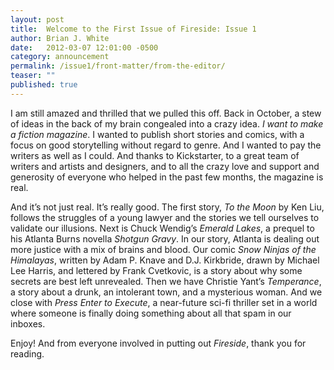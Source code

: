 ```yaml
---
layout: post
title:  Welcome to the First Issue of Fireside: Issue 1
author: Brian J. White
date:   2012-03-07 12:01:00 -0500
category: announcement
permalink: /issue1/front-matter/from-the-editor/
teaser: ""
published: true
---
```

I am still amazed and thrilled that we pulled this off. Back in October, a stew of ideas in the back of my brain congealed into a crazy idea. _I want to make a fiction magazine_. I wanted to publish short stories and comics, with a focus on good storytelling without regard to genre. And I wanted to pay the writers as well as I could. And thanks to Kickstarter, to a great team of writers and artists and designers, and to all the crazy love and support and generosity of everyone who helped in the past few months, the magazine is real.

And it’s not just real. It’s really good. The first story, _To the Moon_ by Ken Liu, follows the struggles of a young lawyer and the stories we tell ourselves to validate our illusions. Next is Chuck Wendig’s _Emerald Lakes_, a prequel to his Atlanta Burns novella _Shotgun Gravy_. In our story, Atlanta is dealing out more justice with a mix of brains and blood. Our comic _Snow Ninjas of the Himalayas_, written by Adam P. Knave and D.J. Kirkbride, drawn by Michael Lee Harris, and lettered by Frank Cvetkovic, is a story about why some secrets are best left unrevealed. Then we have Christie Yant’s _Temperance_, a story about a drunk, an intolerant town, and a mysterious woman. And we close with _Press Enter to Execute_, a near-future sci-fi thriller set in a world where someone is finally doing something about all that spam in our inboxes.

Enjoy! And from everyone involved in putting out _Fireside_, thank you for reading.
